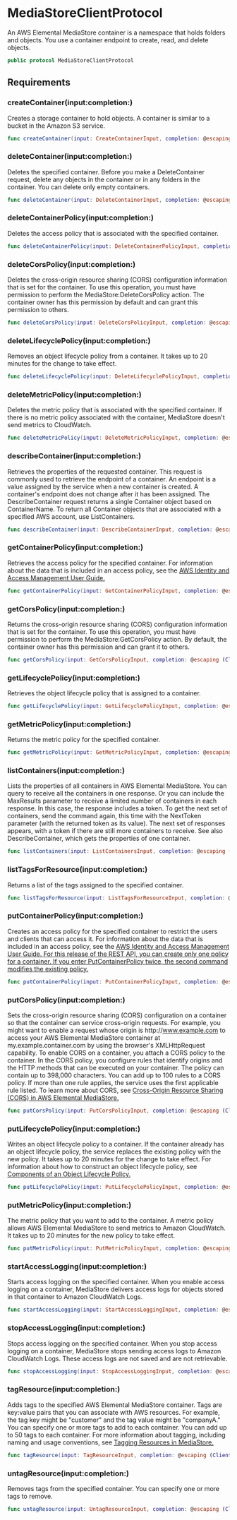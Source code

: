 # MediaStoreClientProtocol

An AWS Elemental MediaStore container is a namespace that holds folders and objects.
You use a container endpoint to create, read, and delete objects.

``` swift
public protocol MediaStoreClientProtocol 
```

## Requirements

### createContainer(input:​completion:​)

Creates a storage container to hold objects. A container is similar to a bucket in
the Amazon S3 service.

``` swift
func createContainer(input: CreateContainerInput, completion: @escaping (ClientRuntime.SdkResult<CreateContainerOutputResponse, CreateContainerOutputError>) -> Void)
```

### deleteContainer(input:​completion:​)

Deletes the specified container. Before you make a DeleteContainer
request, delete any objects in the container or in any folders in the container. You can
delete only empty containers.

``` swift
func deleteContainer(input: DeleteContainerInput, completion: @escaping (ClientRuntime.SdkResult<DeleteContainerOutputResponse, DeleteContainerOutputError>) -> Void)
```

### deleteContainerPolicy(input:​completion:​)

Deletes the access policy that is associated with the specified container.

``` swift
func deleteContainerPolicy(input: DeleteContainerPolicyInput, completion: @escaping (ClientRuntime.SdkResult<DeleteContainerPolicyOutputResponse, DeleteContainerPolicyOutputError>) -> Void)
```

### deleteCorsPolicy(input:​completion:​)

Deletes the cross-origin resource sharing (CORS) configuration information that is
set for the container.
To use this operation, you must have permission to perform the
MediaStore:​DeleteCorsPolicy action. The container owner has this permission
by default and can grant this permission to others.

``` swift
func deleteCorsPolicy(input: DeleteCorsPolicyInput, completion: @escaping (ClientRuntime.SdkResult<DeleteCorsPolicyOutputResponse, DeleteCorsPolicyOutputError>) -> Void)
```

### deleteLifecyclePolicy(input:​completion:​)

Removes an object lifecycle policy from a container. It takes up to 20 minutes for the change to take effect.

``` swift
func deleteLifecyclePolicy(input: DeleteLifecyclePolicyInput, completion: @escaping (ClientRuntime.SdkResult<DeleteLifecyclePolicyOutputResponse, DeleteLifecyclePolicyOutputError>) -> Void)
```

### deleteMetricPolicy(input:​completion:​)

Deletes the metric policy that is associated with the specified container. If there is no metric policy associated with the container, MediaStore doesn't send metrics to CloudWatch.

``` swift
func deleteMetricPolicy(input: DeleteMetricPolicyInput, completion: @escaping (ClientRuntime.SdkResult<DeleteMetricPolicyOutputResponse, DeleteMetricPolicyOutputError>) -> Void)
```

### describeContainer(input:​completion:​)

Retrieves the properties of the requested container. This request is commonly used to
retrieve the endpoint of a container. An endpoint is a value assigned by the service when a
new container is created. A container's endpoint does not change after it has been
assigned. The DescribeContainer request returns a single
Container object based on ContainerName. To return all
Container objects that are associated with a specified AWS account, use
ListContainers.

``` swift
func describeContainer(input: DescribeContainerInput, completion: @escaping (ClientRuntime.SdkResult<DescribeContainerOutputResponse, DescribeContainerOutputError>) -> Void)
```

### getContainerPolicy(input:​completion:​)

Retrieves the access policy for the specified container. For information about the
data that is included in an access policy, see the <a href="https:​//aws.amazon.com/documentation/iam/">AWS Identity and Access Management User
Guide.

``` swift
func getContainerPolicy(input: GetContainerPolicyInput, completion: @escaping (ClientRuntime.SdkResult<GetContainerPolicyOutputResponse, GetContainerPolicyOutputError>) -> Void)
```

### getCorsPolicy(input:​completion:​)

Returns the cross-origin resource sharing (CORS) configuration information that is
set for the container.
To use this operation, you must have permission to perform the
MediaStore:​GetCorsPolicy action. By default, the container owner has this
permission and can grant it to others.

``` swift
func getCorsPolicy(input: GetCorsPolicyInput, completion: @escaping (ClientRuntime.SdkResult<GetCorsPolicyOutputResponse, GetCorsPolicyOutputError>) -> Void)
```

### getLifecyclePolicy(input:​completion:​)

Retrieves the object lifecycle policy that is assigned to a container.

``` swift
func getLifecyclePolicy(input: GetLifecyclePolicyInput, completion: @escaping (ClientRuntime.SdkResult<GetLifecyclePolicyOutputResponse, GetLifecyclePolicyOutputError>) -> Void)
```

### getMetricPolicy(input:​completion:​)

Returns the metric policy for the specified container.

``` swift
func getMetricPolicy(input: GetMetricPolicyInput, completion: @escaping (ClientRuntime.SdkResult<GetMetricPolicyOutputResponse, GetMetricPolicyOutputError>) -> Void)
```

### listContainers(input:​completion:​)

Lists the properties of all containers in AWS Elemental MediaStore.
You can query to receive all the containers in one response. Or you can include the
MaxResults parameter to receive a limited number of containers in each
response. In this case, the response includes a token. To get the next set of containers,
send the command again, this time with the NextToken parameter (with the
returned token as its value). The next set of responses appears, with a token if there are
still more containers to receive.
See also DescribeContainer, which gets the properties of one
container.

``` swift
func listContainers(input: ListContainersInput, completion: @escaping (ClientRuntime.SdkResult<ListContainersOutputResponse, ListContainersOutputError>) -> Void)
```

### listTagsForResource(input:​completion:​)

Returns a list of the tags assigned to the specified container.

``` swift
func listTagsForResource(input: ListTagsForResourceInput, completion: @escaping (ClientRuntime.SdkResult<ListTagsForResourceOutputResponse, ListTagsForResourceOutputError>) -> Void)
```

### putContainerPolicy(input:​completion:​)

Creates an access policy for the specified container to restrict the users and
clients that can access it. For information about the data that is included in an access
policy, see the <a href="https:​//aws.amazon.com/documentation/iam/">AWS Identity and
Access Management User Guide.
For this release of the REST API, you can create only one policy for a container. If
you enter PutContainerPolicy twice, the second command modifies the existing
policy.

``` swift
func putContainerPolicy(input: PutContainerPolicyInput, completion: @escaping (ClientRuntime.SdkResult<PutContainerPolicyOutputResponse, PutContainerPolicyOutputError>) -> Void)
```

### putCorsPolicy(input:​completion:​)

Sets the cross-origin resource sharing (CORS) configuration on a container so that
the container can service cross-origin requests. For example, you might want to enable a
request whose origin is http:​//www.example.com to access your AWS Elemental MediaStore
container at my.example.container.com by using the browser's XMLHttpRequest
capability.
To enable CORS on a container, you attach a CORS policy to the container. In the CORS
policy, you configure rules that identify origins and the HTTP methods that can be executed
on your container. The policy can contain up to 398,000 characters. You can add up to 100
rules to a CORS policy. If more than one rule applies, the service uses the first
applicable rule listed.
To learn more about CORS, see <a href="https:​//docs.aws.amazon.com/mediastore/latest/ug/cors-policy.html">Cross-Origin Resource Sharing (CORS) in AWS Elemental MediaStore.

``` swift
func putCorsPolicy(input: PutCorsPolicyInput, completion: @escaping (ClientRuntime.SdkResult<PutCorsPolicyOutputResponse, PutCorsPolicyOutputError>) -> Void)
```

### putLifecyclePolicy(input:​completion:​)

Writes an object lifecycle policy to a container. If the container already has an object lifecycle policy, the service replaces the existing policy with the new policy. It takes up to 20 minutes for the change to take effect.
For information about how to construct an object lifecycle policy, see <a href="https:​//docs.aws.amazon.com/mediastore/latest/ug/policies-object-lifecycle-components.html">Components of an Object Lifecycle Policy.

``` swift
func putLifecyclePolicy(input: PutLifecyclePolicyInput, completion: @escaping (ClientRuntime.SdkResult<PutLifecyclePolicyOutputResponse, PutLifecyclePolicyOutputError>) -> Void)
```

### putMetricPolicy(input:​completion:​)

The metric policy that you want to add to the container. A metric policy allows AWS Elemental MediaStore to send metrics to Amazon CloudWatch. It takes up to 20 minutes for the new policy to take effect.

``` swift
func putMetricPolicy(input: PutMetricPolicyInput, completion: @escaping (ClientRuntime.SdkResult<PutMetricPolicyOutputResponse, PutMetricPolicyOutputError>) -> Void)
```

### startAccessLogging(input:​completion:​)

Starts access logging on the specified container. When you enable access logging on a container, MediaStore delivers access logs for objects stored in that container to Amazon CloudWatch Logs.

``` swift
func startAccessLogging(input: StartAccessLoggingInput, completion: @escaping (ClientRuntime.SdkResult<StartAccessLoggingOutputResponse, StartAccessLoggingOutputError>) -> Void)
```

### stopAccessLogging(input:​completion:​)

Stops access logging on the specified container. When you stop access logging on a container, MediaStore stops sending access logs to Amazon CloudWatch Logs. These access logs are not saved and are not retrievable.

``` swift
func stopAccessLogging(input: StopAccessLoggingInput, completion: @escaping (ClientRuntime.SdkResult<StopAccessLoggingOutputResponse, StopAccessLoggingOutputError>) -> Void)
```

### tagResource(input:​completion:​)

Adds tags to the specified AWS Elemental MediaStore container. Tags are key:​value pairs that you can associate with AWS resources. For example, the
tag key might be "customer" and the tag value might be "companyA." You can specify one or more tags to add to each container. You can add up to 50
tags to each container. For more information about tagging, including naming and usage conventions, see <a href="https:​//docs.aws.amazon.com/mediastore/latest/ug/tagging.html">Tagging Resources in MediaStore.

``` swift
func tagResource(input: TagResourceInput, completion: @escaping (ClientRuntime.SdkResult<TagResourceOutputResponse, TagResourceOutputError>) -> Void)
```

### untagResource(input:​completion:​)

Removes tags from the specified container. You can specify one or more tags to remove.

``` swift
func untagResource(input: UntagResourceInput, completion: @escaping (ClientRuntime.SdkResult<UntagResourceOutputResponse, UntagResourceOutputError>) -> Void)
```
